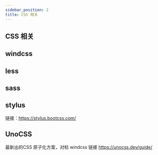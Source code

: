 ```yaml
---
sidebar_position: 2
title: CSS 相关
---
```


## CSS 相关

## windcss

## less

## sass

## stylus
链接：https://stylus.bootcss.com/

## UnoCSS

最新出的CSS 原子化方案，对标  windcss
链接 https://unocss.dev/guide/

